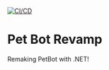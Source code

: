 [![CI/CD](https://github.com/Provmawn/PetBotRevamp/actions/workflows/ci-cd.yaml/badge.svg?branch=main)](https://github.com/Provmawn/PetBotRevamp/actions/workflows/ci-cd.yaml)

# Pet Bot Revamp

Remaking PetBot with .NET!
